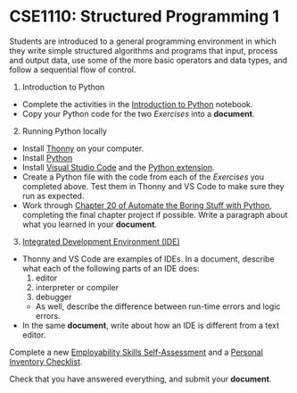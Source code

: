 # CSE1110: Structured Programming 1

Students are introduced to a general programming environment in which they write simple structured algorithms and programs that input, process and output data, use some of the more basic operators and data types, and follow a sequential flow of control.

1. Introduction to Python
  * Complete the activities in the [Introduction to Python](https://hub.callysto.ca/jupyter/hub/user-redirect/git-pull?repo=https%3A%2F%2Fgithub.com%2Fcallysto%2Fcurriculum-notebooks&branch=master&subPath=TechnologyStudies/IntroductionToPython/introduction-to-python.ipynb&depth=1) notebook.
  * Copy your Python code for the two *Exercises* into a **document**.
2. Running Python locally
  * Install [Thonny](https://thonny.org) on your computer.
  * Install [Python](https://www.python.org/downloads) 
  * Install [Visual Studio Code](https://code.visualstudio.com) and the [Python extension](https://code.visualstudio.com/docs/languages/python).
  * Create a Python file with the code from each of the *Exercises* you completed above. Test them in Thonny and VS Code to make sure they run as expected.
  * Work through [Chapter 20 of Automate the Boring Stuff with Python](https://automatetheboringstuff.com/2e/chapter20), completing the final chapter project if possible. Write a paragraph about what you learned in your **document**.
3. [Integrated Development Environment (IDE)](https://en.wikipedia.org/wiki/Integrated_development_environment)
  * Thonny and VS Code are examples of IDEs. In a document, describe what each of the following parts of an IDE does:
    1. editor
    1. interpreter or compiler
    1. debugger
    * As well, describe the difference between run-time errors and logic errors.
  * In the same **document**, write about how an IDE is different from a text editor.

Complete a new [Employability Skills Self-Assessment](https://github.com/BevFacey/bevfacey.github.io/blob/main/Documents/EmployabiltySkillsRubric.pdf) and a [Personal Inventory Checklist](https://github.com/BevFacey/bevfacey.github.io/blob/main/Documents/PersonalInventoryChecklist.pdf).

Check that you have answered everything, and submit your **document**.
